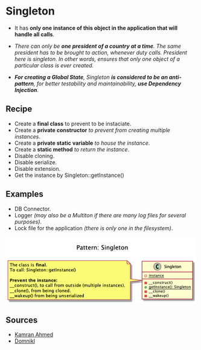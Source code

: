 # Singleton

+ It has **only one instance of this object in the application that will
handle all calls**.

+ _There can only be **one president of a country at a time**.  The same president has to be brought to action, whenever duty calls. President here is singleton. In other words, ensures that only one object of a particular class is ever created._

+ _**For creating a Global State**, Singleton **is considered to be an anti-pattern**, for better testability and maintainability, **use Dependency Injection**_.

## Recipe
+ Create a **final class** to prevent to be instaciate. 
+ Create a **private constructor** _to prevent from creating multiple instances_. 
+ Create a **private static variable** _to house the instance_.
+ Create a **static method** _to return the instance_.
+ Disable cloning.
+ Disable serialize. 
+ Disable extension.
+ Get the instance by Singleton::getInstance() 

## Examples
+ DB Connector.
+ Logger _(may also be a Multiton if there are many log files for several purposes)_.
+ Lock file for the application _(there is only one in the filesystem)_.

![](domnikl/diagram.png)

## Sources
+ [Kamran Ahmed](https://github.com/kamranahmedse/design-patterns-for-humans#-singleton)
+ [Domnikl](https://github.com/domnikl/DesignPatternsPHP/tree/master/Creational/Singleton)
